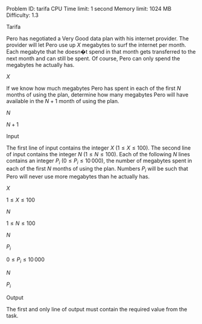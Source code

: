 Problem ID:  tarifa
CPU Time limit:  1 second
Memory limit:  1024 MB
Difficulty:  1.3

Tarifa

Pero has negotiated a Very Good data plan with his internet
    provider. The provider will let Pero use up $X$ megabytes to surf the internet per
    month. Each megabyte that he doesn�t spend in that month gets
    transferred to the next month and can still be spent. Of
    course, Pero can only spend the megabytes he actually has.

$X$

If we know how much megabytes Pero has spent in each of the
    first $N$ months of using
    the plan, determine how many megabytes Pero will have available
    in the $N + 1$ month of
    using the plan.

$N$

$N + 1$

Input

The first line of input contains the integer $X$ ($1
    \leq X \leq 100$). The second line of input contains the
    integer $N$ ($1 \leq N \leq 100$). Each of the
    following $N$ lines
    contains an integer $P_ i$
    ($0 \leq P_ i \leq 10\,
    000$), the number of megabytes spent in each of the
    first $N$ months of using
    the plan. Numbers $P_ i$
    will be such that Pero will never use more megabytes than he
    actually has.

$X$

$1
    \leq X \leq 100$

$N$

$1 \leq N \leq 100$

$N$

$P_ i$

$0 \leq P_ i \leq 10\,
    000$

$N$

$P_ i$

Output

The first and only line of output must contain the required
    value from the task.
